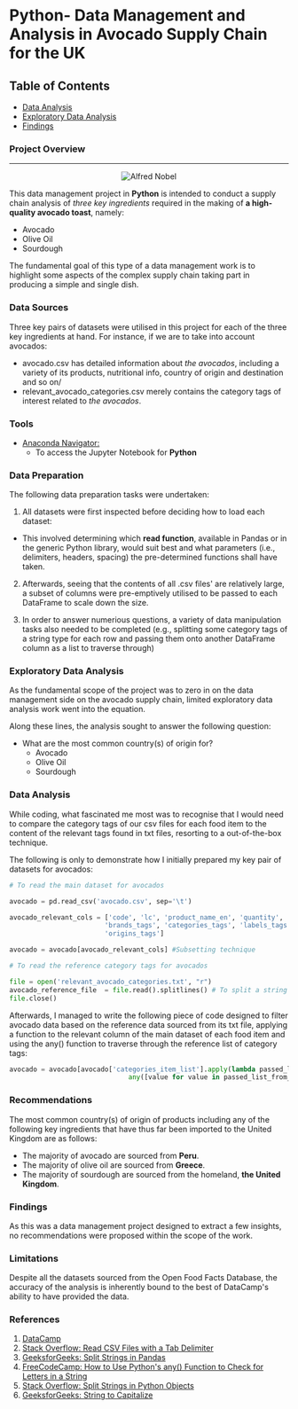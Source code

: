 # Python- Data Management and Analysis in Avocado Supply Chain for the UK

## Table of Contents

- [Data Analysis](#data-analysis)
- [Exploratory Data Analysis](#exploratory-data-analysis)
- [Findings](#findings)

### Project Overview
---

<p align="center">
  <img src="https://github.com/OzzyGoylusun/Python.Data-Management-in-Avocado-Supply-Chain/blob/main/Visuals/Avocados.jpeg"
 alt="Alfred Nobel">
</p>

This data management project in **Python** is intended to conduct a supply chain analysis of *three key ingredients* required in the making of **a high-quality avocado toast**, namely:

- Avocado
- Olive Oil
- Sourdough
  
The fundamental goal of this type of a data management work is to highlight some aspects of the complex supply chain taking part in producing a simple and single dish.

### Data Sources

Three key pairs of datasets were utilised in this project for each of the three key ingredients at hand. For instance, if we are to take into account avocados:

- avocado.csv has detailed information about *the avocados*, including a variety of its products, nutritional info, country of origin and destination and so on/
- relevant_avocado_categories.csv merely contains the category tags of interest related to *the avocados*. 


### Tools

- [Anaconda Navigator: ](https://www.anaconda.com/download)
  - To access the Jupyter Notebook for **Python**


### Data Preparation

The following data preparation tasks were undertaken:

1. All datasets were first inspected before deciding how to load each dataset:
  - This involved determining which **read function**, available in Pandas or in the generic Python library, would suit best and what parameters (i.e., delimiters, headers, spacing) the pre-determined functions shall have taken.

2. Afterwards, seeing that the contents of all .csv files' are relatively large, a subset of columns were  pre-emptively utilised to be passed to each DataFrame to scale down the size.

3. In order to answer numerious questions, a variety of data manipulation tasks also needed to be completed (e.g., splitting some category tags of a string type for each row and passing them onto another DataFrame column as a list to traverse through)


### Exploratory Data Analysis

As the fundamental scope of the project was to zero in on the data management side on the avocado supply chain, limited exploratory data analysis work went into the equation.

Along these lines, the analysis sought to answer the following question:

- What are the most common country(s) of origin for?
  - Avocado
  - Olive Oil
  - Sourdough


### Data Analysis

While coding, what fascinated me most was to recognise that I would need to compare the category tags of our csv files for each food item to the content of the relevant tags found in txt files, resorting to a out-of-the-box technique.

The following is only to demonstrate how I initially prepared my key pair of datasets for avocados:

```python
# To read the main dataset for avocados

avocado = pd.read_csv('avocado.csv', sep='\t')

avocado_relevant_cols = ['code', 'lc', 'product_name_en', 'quantity', 'serving_size', 'packaging_tags', 'brands',
                        'brands_tags', 'categories_tags', 'labels_tags', 'countries', 'countries_tags', 'origins',
                        'origins_tags']

avocado = avocado[avocado_relevant_cols] #Subsetting technique

# To read the reference category tags for avocados

file = open('relevant_avocado_categories.txt', "r")
avocado_reference_file  = file.read().splitlines() # To split a string into a list after reading
file.close()
```
Afterwards, I managed to write the following piece of code designed to filter avocado data based on the reference data sourced from its txt file, applying a function to the relevant column of the main dataset of each food item and using the any() function to traverse through the reference list of category tags:

```python
avocado = avocado[avocado['categories_item_list'].apply(lambda passed_list_from_avocado:
                              any([value for value in passed_list_from_avocado if value in avocado_reference_file]))]
```

### Recommendations

The most common country(s) of origin of products including any of the following key ingredients that have thus far been imported to the United Kingdom are as follows:

  - The majority of avocado are sourced from **Peru**.
  - The majority of olive oil are sourced from **Greece**.
  - The majority of sourdough are sourced from the homeland, **the United Kingdom**.

### Findings

As this was a data management project designed to extract a few insights, no recommendations were proposed within the scope of the work.

### Limitations

Despite all the datasets sourced from the Open Food Facts Database, the accuracy of the analysis is inherently bound to the best of DataCamp's ability to have provided the data.


### References

1. [DataCamp](https://www.datacamp.com/)
2. [Stack Overflow: Read CSV Files with a Tab Delimiter](https://stackoverflow.com/questions/21546739/load-data-from-txt-with-pandas)
3. [GeeksforGeeks: Split Strings in Pandas](https://www.geeksforgeeks.org/python-pandas-split-strings-into-two-list-columns-using-str-split/)
4. [FreeCodeCamp: How to Use Python's any() Function to Check for Letters in a String](https://www.freecodecamp.org/news/python-any-and-all-functions-explained-with-examples/)
5. [Stack Overflow: Split Strings in Python Objects](https://stackoverflow.com/questions/50848764/split-string-into-two-parts-only)
6. [GeeksforGeeks: String to Capitalize](https://www.geeksforgeeks.org/string-capitalize-python/)
